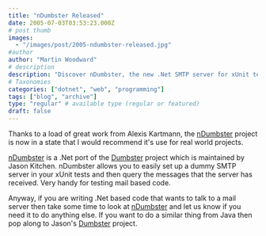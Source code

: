 ```yaml
---
title: "nDumbster Released"
date: 2005-07-03T03:53:23.000Z
# post thumb
images:
  - "/images/post/2005-ndumbster-released.jpg"
#author
author: "Martin Woodward"
# description
description: "Discover nDumbster, the new .Net SMTP server for xUnit tests, ideal for testing mail functionality in your projects."
# Taxonomies
categories: ["dotnet", "web", "programming"]
tags: ["blog", "archive"]
type: "regular" # available type (regular or featured)
draft: false
---
```


Thanks to a load of great work from Alexis Kartmann, the [nDumbster](http://ndumbster.sourceforge.net/) project is now in a state that I would recommend it's use for real world projects.

[nDumbster](http://ndumbster.sourceforge.net/) is a .Net port of the [Dumbster](http://quintanasoft.com/dumbster/) project which is maintained by Jason Kitchen. nDumbster allows you to easily set up a dummy SMTP server in your xUnit tests and then query the messages that the server has received. Very handy for testing mail based code.

Anyway, if you are writing .Net based code that wants to talk to a mail server then take some time to look at [nDumbster](http://ndumbster.sourceforge.net/) and let us know if you need it to do anything else. If you want to do a similar thing from Java then pop along to Jason's [Dumbster](http://quintanasoft.com/dumbster/) project.
